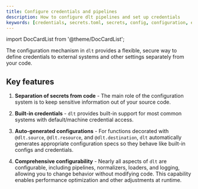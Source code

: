 ```yaml
---
title: Configure credentials and pipelines
description: How to configure dlt pipelines and set up credentials
keywords: [credentials, secrets.toml, secrets, config, configuration, environment variables]
---
```

import DocCardList from '@theme/DocCardList';

The configuration mechanism in `dlt` provides a flexible, secure way to define credentials to external systems and other settings separately from your code.

## Key features

1. **Separation of secrets from code** - The main role of the configuration system is to keep sensitive information out of your source code.

2. **Built-in credentials** - `dlt` provides built-in support for most common systems with default/machine credential access.

3. **Auto-generated configurations** - For functions decorated with `@dlt.source`, `@dlt.resource`, and `@dlt.destination`, `dlt` automatically generates appropriate configuration specs so they behave like built-in configs and credentials.

4. **Comprehensive configurability** - Nearly all aspects of `dlt` are configurable, including pipelines, normalizers, loaders, and logging, allowing you to change behavior without modifying code. This capability enables performance optimization and other adjustments at runtime.

<DocCardList />
